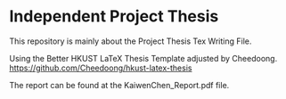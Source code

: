 # Independent Project Thesis

This repository is mainly about the Project Thesis Tex Writing File.

Using the Better HKUST LaTeX Thesis Template adjusted by Cheedoong. https://github.com/Cheedoong/hkust-latex-thesis

The report can be found at the KaiwenChen_Report.pdf file.
